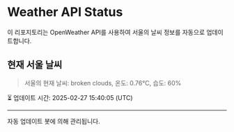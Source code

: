 
# Weather API Status

이 리포지토리는 OpenWeather API를 사용하여 서울의 날씨 정보를 자동으로 업데이트합니다.

## 현재 서울 날씨
> 서울의 현재 날씨: broken clouds, 온도: 0.76°C, 습도: 60%

⏳ 업데이트 시간: 2025-02-27 15:40:05 (UTC)

---
자동 업데이트 봇에 의해 관리됩니다.
